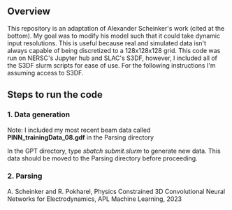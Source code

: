 ## Overview
This repository is an adaptation of Alexander Scheinker's work (cited at the bottom). My goal was to modify his model such that it could take dynamic input resolutions. This is useful because real and simulated data isn't always capable of being discretized to a 128x128x128 grid. This code was run on NERSC's Jupyter hub and SLAC's S3DF, however, I included all of the S3DF slurm scripts for ease of use. For the following instructions I'm assuming access to S3DF.
## Steps to run the code
### 1. Data generation
Note: I included my most recent beam data called **PINN_trainingData_08.gdf** in the Parsing directory

In the GPT directory, type *sbatch submit.slurm* to generate new data. This data should be moved to the Parsing directory before proceeding.
### 2. Parsing


A. Scheinker and R. Pokharel, Physics Constrained 3D Convolutional Neural Networks for Electrodynamics, APL Machine Learning, 2023
